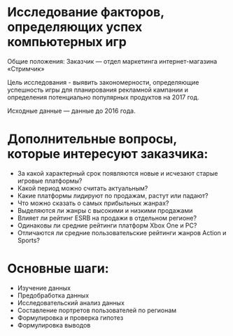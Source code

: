 # Исследование факторов, определяющих успех компьютерных игр

Общие положения:
Заказчик — отдел маркетинга интернет-магазина «Стримчик»

Цель исследования - выявить закономерности, определяющие успешность игры для планирования рекламной кампании и определения потенциально популярных продуктов на 2017 год.

Исходные данные — данные до 2016 года.

# Дополнительные вопросы, которые интересуют заказчика:
- За какой характерный срок появляются новые и исчезают старые игровые платформы?
- Какой период можно считать актуальным?
- Какие платформы лидируют по продажам, растут или падают?
- Что можно сказать о самых прибыльных жанрах?
- Выделяются ли жанры с высокими и низкими продажами
- Влияет ли рейтинг ESRB на продажи в отдельном регионе?
- Одинаковы ли средние рейтинги платформ Xbox One и PC?
- Отличаются ли средние пользовательские рейтинги жанров Action и Sports?

# Основные шаги:
- Изучение данных
- Предобработка данных
- Исследовательский анализ данных
- Составление портретов пользователей по регионам
- Формулировка и проверка гипотез
- Формулировка выводов
